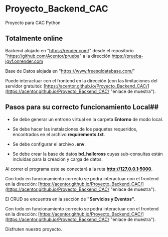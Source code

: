 # Proyecto_Backend_CAC
Proyecto para CAC Python

## Totalmente online ##
Backend alojado en "https://render.com/" desde el repositorio "https://github.com/Acentor/prueba" a la dirección https://prueba-jqvf.onrender.com

Base de Datos alojada en "https://www.freesqldatabase.com/"

Puede interactuar con el frontend en la dirección (con las limitaciones del servidor gratuito):
[https://acentor.github.io/Proyecto_Backend_CAC/](https://acentor.github.io/Proyecto_Backend_CAC/ "enlace de muestra").

## Pasos para su correcto funcionamiento Local##

- Se debe generar un entrono virtual en la carpeta **Entorno** de modo local.

- Se debe hacer las instalaciones de los paquetes requeridos, encontrados en el archivo **requirements.txt**.

- Se debe configurar el archivo **.env**.

- Se debe crear la base de datos **bd_hallcross** cuyas sub-consultas están incluidas para la creación y carga de datos.

Al correr el programa este se conectará a la ruta **http://127.0.0.1:5000**.

Con todo en funcionamiento correcto se podrá interactuar con el frontend en la dirección:
[https://acentor.github.io/Proyecto_Backend_CAC/](https://acentor.github.io/Proyecto_Backend_CAC/ "enlace de muestra").

El CRUD se encuentra en la sección de **"Servicios y Eventos"**.

Con todo en funcionamiento correcto se podrá interactuar con el frontend en la dirección:
[https://acentor.github.io/Proyecto_Backend_CAC/](https://acentor.github.io/Proyecto_Backend_CAC/ "enlace de muestra").

Disfruten nuestro proyecto.
